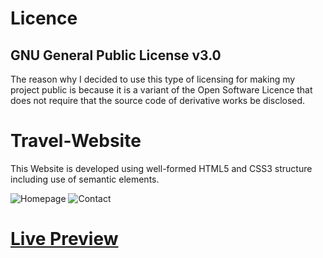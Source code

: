 # Licence
## GNU General Public License v3.0
The reason why I decided to use this type of licensing for making my project public is because it is a variant of the Open Software Licence that does not require that the source code of derivative works be disclosed.

# Travel-Website
This Website is developed using well-formed HTML5 and CSS3 structure including use of semantic elements.

![Homepage](https://user-images.githubusercontent.com/88231640/193089722-6a98aa91-f860-4433-8e96-d2b7125edb0c.png)
![Contact](https://user-images.githubusercontent.com/88231640/193089747-52998979-1523-4c07-8f5e-47706ab6b84a.png)

# [Live Preview](https://786armanmerchant.github.io/Travel-Website/)

